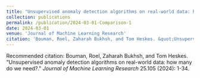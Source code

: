 ```yaml
---
title: "Unsupervised anomaly detection algorithms on real-world data: how many do we need?"
collection: publications
permalink: /publication/2024-03-01-Comparison-1
date: 2024-03-01
venue: 'Journal of Machine Learning Research'
citation: 'Bouman, Roel, Zaharah Bukhsh, and Tom Heskes. &quot;Unsupervised anomaly detection algorithms on real-world data: how many do we need?.&quot; <i>Journal of Machine Learning Research </i>25.105 (2024): 1-34.'
---
```

Recommended citation: Bouman, Roel, Zaharah Bukhsh, and Tom Heskes. "Unsupervised anomaly detection algorithms on real-world data: how many do we need?." <i>Journal of Machine Learning Research </i>25.105 (2024): 1-34.